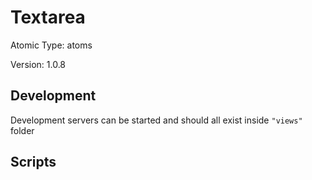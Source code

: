 # Textarea

Atomic Type: atoms

Version: 1.0.8

## Development

Development servers can be started and should all exist inside `"views"` folder

## Scripts
